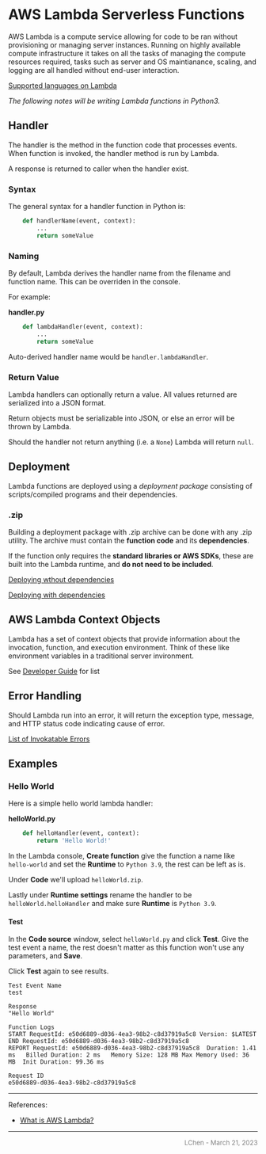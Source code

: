 # AWS Lambda Serverless Functions

AWS Lambda is a compute service allowing for code to be ran without provisioning or managing server instances. Running on highly available compute infrastructure it takes on all the tasks of managing the compute resources required, tasks such as server and OS maintianance, scaling, and logging are all handled without end-user interaction.

<a href="https://docs.aws.amazon.com/lambda/latest/dg/lambda-runtimes.html">Supported languages on Lambda</a>


*The following notes will be writing Lambda functions in Python3.*

## Handler

The handler is the method in the function code that processes events. When function is invoked, the handler method is run by Lambda. 

A response is returned to caller when the handler exist.

### Syntax

The general syntax for a handler function in Python is:

```py
    def handlerName(event, context):
        ...
        return someValue
```

### Naming

By default, Lambda derives the handler name from the filename and function name. This can be overriden in the console.

For example:

**handler.py**
```py
    def lambdaHandler(event, context):
        ...
        return someValue
```

Auto-derived handler name would be `handler.lambdaHandler`.

### Return Value

Lambda handlers can optionally return a value. All values returned are serialized into a JSON format.

Return objects must be serializable into JSON, or else an error will be thrown by Lambda.

Should the handler not return anything (i.e. a `None`) Lambda will return `null`.

## Deployment

Lambda functions are deployed using a *deployment package* consisting of scripts/compiled programs and their dependencies.

### .zip

Building a deployment package with .zip archive can be done with any .zip utility. The archive must contain the **function code** and its **dependencies**.

If the function only requires the **standard libraries or AWS SDKs**, these are built into the Lambda runtime, and **do not need to be included**.

<a href="https://docs.aws.amazon.com/lambda/latest/dg/python-package.html#python-package-create-package-no-dependency">Deploying wthout dependencies</a>

<a href="https://docs.aws.amazon.com/lambda/latest/dg/python-package.html#python-package-create-package-with-dependency">Deploying with dependencies</a>

## AWS Lambda Context Objects

Lambda has a set of context objects that provide information about the invocation, function, and execution environment. Think of these like environment variables in a traditional server invironment.

See <a href="https://docs.aws.amazon.com/lambda/latest/dg/python-context.html">Developer Guide</a> for list

## Error Handling

Should Lambda run into an error, it will return the exception type, message, and HTTP status code indicating cause of error.

<a href="https://docs.aws.amazon.com/lambda/latest/dg/API_Invoke.html#API_Invoke_Errors">List of Invokatable Errors</a>


## Examples

### Hello World
Here is a simple hello world lambda handler:

**helloWorld.py**
```py
    def helloHandler(event, context):
        return 'Hello World!'
```

In the Lambda console, **Create function** give the function a name like `hello-world` and set the **Runtime** to `Python 3.9`, the rest can be left as is.

Under **Code** we'll upload `helloWorld.zip`. 

Lastly under **Runtime settings** rename the handler to be `helloWorld.helloHandler` and make sure **Runtime** is `Python 3.9`.

#### Test
In the **Code source** window, select `helloWorld.py` and click **Test**. Give the test event a name, the rest doesn't matter as this function won't use any parameters, and **Save**.

Click **Test** again to see results.

```
Test Event Name
test

Response
"Hello World"

Function Logs
START RequestId: e50d6889-d036-4ea3-98b2-c8d37919a5c8 Version: $LATEST
END RequestId: e50d6889-d036-4ea3-98b2-c8d37919a5c8
REPORT RequestId: e50d6889-d036-4ea3-98b2-c8d37919a5c8	Duration: 1.41 ms	Billed Duration: 2 ms	Memory Size: 128 MB	Max Memory Used: 36 MB	Init Duration: 99.36 ms

Request ID
e50d6889-d036-4ea3-98b2-c8d37919a5c8

```

<!-- Author / Footer -->
---

References:

 - <a href="https://docs.aws.amazon.com/lambda/latest/dg/welcome.html">What is AWS Lambda?</a>

---
<div  style="text-align: right; font-size:small; color:grey">LChen - March 21, 2023</div>